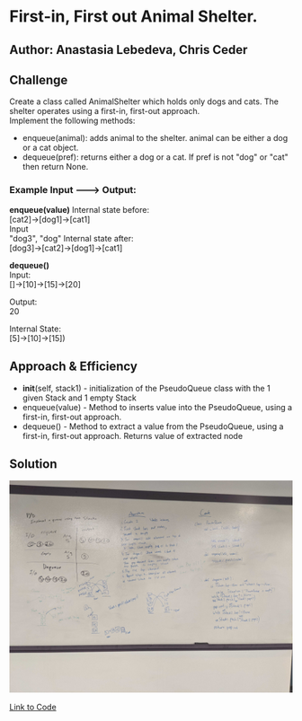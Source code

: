 # First-in, First out Animal Shelter.

## Author: Anastasia Lebedeva, Chris Ceder

## Challenge
Create a class called AnimalShelter which holds only dogs and cats. The shelter operates using a first-in, first-out approach.</br>
Implement the following methods: </br>
* enqueue(animal): adds animal to the shelter. animal can be either a dog or a cat object.
* dequeue(pref): returns either a dog or a cat. If pref is not "dog" or "cat" then return None.

### Example Input ---> Output:
**enqueue(value)**
Internal state before: </br>
[cat2]->[dog1]->[cat1] </br>
Input </br>
"dog3", "dog"
Internal state after: </br>
[dog3]->[cat2]->[dog1]->[cat1] </br>


**dequeue()** </br>
Input: </br>
[]->[10]->[15]->[20] </br>

Output: </br>
20 </br>

Internal State: </br>
[5]->[10]->[15]) </br>



## Approach & Efficiency
* __init__(self, stack1) - initialization of the PseudoQueue class with the 1 given Stack and 1 empty Stack
* enqueue(value) - Method to inserts value into the PseudoQueue, using a first-in, first-out approach.
* dequeue() - Method to extract a value from the PseudoQueue, using a first-in, first-out approach. Returns value of extracted node


## Solution
![Whiteboard Solution](https://github.com/nastinsk/python-data-structures-and-algorithms/blob/master/assets/queue-with-stacks.jpg)

[Link to Code](https://github.com/nastinsk/python-data-structures-and-algorithms/blob/master/challenges/queue_with_stacks/queue_with_stacks.py)
